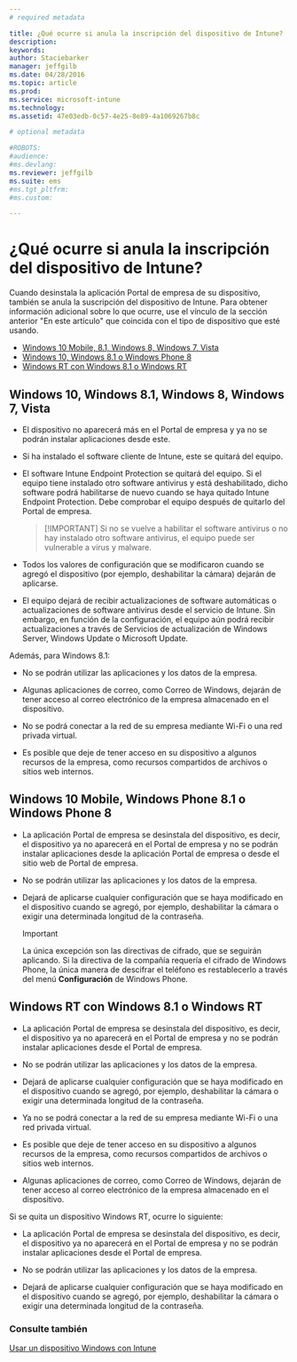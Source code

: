 ```yaml
---
# required metadata

title: ¿Qué ocurre si anula la inscripción del dispositivo de Intune? | Microsoft Intune
description:
keywords:
author: Staciebarker
manager: jeffgilb
ms.date: 04/28/2016
ms.topic: article
ms.prod:
ms.service: microsoft-intune
ms.technology:
ms.assetid: 47e03edb-0c57-4e25-8e89-4a1069267b8c

# optional metadata

#ROBOTS:
#audience:
#ms.devlang:
ms.reviewer: jeffgilb
ms.suite: ems
#ms.tgt_pltfrm:
#ms.custom:

---
```



# ¿Qué ocurre si anula la inscripción del dispositivo de Intune?

Cuando desinstala la aplicación Portal de empresa de su dispositivo, también se anula la suscripción del dispositivo de Intune. Para obtener información adicional sobre lo que ocurre, use el vínculo de la sección anterior "En este artículo" que coincida con el tipo de dispositivo que esté usando.

- [Windows 10 Mobile, 8.1, Windows 8, Windows 7, Vista](#windows-10-mobile--8-1,-windows-8,-windows-7,-vista)
- [Windows 10, Windows 8.1 o Windows Phone 8](#windows-10--windows-8-1-or-windows-phone-8)
- [Windows RT con Windows 8.1 o Windows RT](#windows-rt-running-windows-8-1-or-windows-rt)


## Windows 10, Windows 8.1, Windows 8, Windows 7, Vista

-   El dispositivo no aparecerá más en el Portal de empresa y ya no se podrán instalar aplicaciones desde este.

-   Si ha instalado el software cliente de Intune, este se quitará del equipo.

-   El software Intune Endpoint Protection se quitará del equipo. Si el equipo tiene instalado otro software antivirus y está deshabilitado, dicho software podrá habilitarse de nuevo cuando se haya quitado Intune Endpoint Protection. Debe comprobar el equipo después de quitarlo del Portal de empresa.

    > [!IMPORTANT] Si no se vuelve a habilitar el software antivirus o no hay instalado otro software antivirus, el equipo puede ser vulnerable a virus y malware.

-   Todos los valores de configuración que se modificaron cuando se agregó el dispositivo (por ejemplo, deshabilitar la cámara) dejarán de aplicarse.

-   El equipo dejará de recibir actualizaciones de software automáticas o actualizaciones de software antivirus desde el servicio de Intune. Sin embargo, en función de la configuración, el equipo aún podrá recibir actualizaciones a través de Servicios de actualización de Windows Server, Windows Update o Microsoft Update.

Además, para Windows 8.1:

-   No se podrán utilizar las aplicaciones y los datos de la empresa.

-   Algunas aplicaciones de correo, como Correo de Windows, dejarán de tener acceso al correo electrónico de la empresa almacenado en el dispositivo.

-   No se podrá conectar a la red de su empresa mediante Wi-Fi o una red privada virtual.

-   Es posible que deje de tener acceso en su dispositivo a algunos recursos de la empresa, como recursos compartidos de archivos o sitios web internos.

## Windows 10 Mobile, Windows Phone 8.1 o Windows Phone 8

-   La aplicación Portal de empresa se desinstala del dispositivo, es decir, el dispositivo ya no aparecerá en el Portal de empresa y no se podrán instalar aplicaciones desde la aplicación Portal de empresa o desde el sitio web de Portal de empresa.

-   No se podrán utilizar las aplicaciones y los datos de la empresa.

-   Dejará de aplicarse cualquier configuración que se haya modificado en el dispositivo cuando se agregó, por ejemplo, deshabilitar la cámara o exigir una determinada longitud de la contraseña.

    > [!IMPORTANT]
    > La única excepción son las directivas de cifrado, que se seguirán aplicando. Si la directiva de la compañía requería el cifrado de Windows Phone, la única manera de descifrar el teléfono es restablecerlo a través del menú **Configuración** de Windows Phone.

## Windows RT con Windows 8.1 o Windows RT

-   La aplicación Portal de empresa se desinstala del dispositivo, es decir, el dispositivo ya no aparecerá en el Portal de empresa y no se podrán instalar aplicaciones desde el Portal de empresa.

-   No se podrán utilizar las aplicaciones y los datos de la empresa.

-   Dejará de aplicarse cualquier configuración que se haya modificado en el dispositivo cuando se agregó, por ejemplo, deshabilitar la cámara o exigir una determinada longitud de la contraseña.

-   Ya no se podrá conectar a la red de su empresa mediante Wi-Fi o una red privada virtual.

-   Es posible que deje de tener acceso en su dispositivo a algunos recursos de la empresa, como recursos compartidos de archivos o sitios web internos.

-   Algunas aplicaciones de correo, como Correo de Windows, dejarán de tener acceso al correo electrónico de la empresa almacenado en el dispositivo.

Si se quita un dispositivo Windows RT, ocurre lo siguiente:

-   La aplicación Portal de empresa se desinstala del dispositivo, es decir, el dispositivo ya no aparecerá en el Portal de empresa y no se podrán instalar aplicaciones desde el Portal de empresa.

-   No se podrán utilizar las aplicaciones y los datos de la empresa.

-   Dejará de aplicarse cualquier configuración que se haya modificado en el dispositivo cuando se agregó, por ejemplo, deshabilitar la cámara o exigir una determinada longitud de la contraseña.


### Consulte también
[Usar un dispositivo Windows con Intune](using-your-windows-device-with-intune.md)

<!--HONumber=May16_HO3-->


